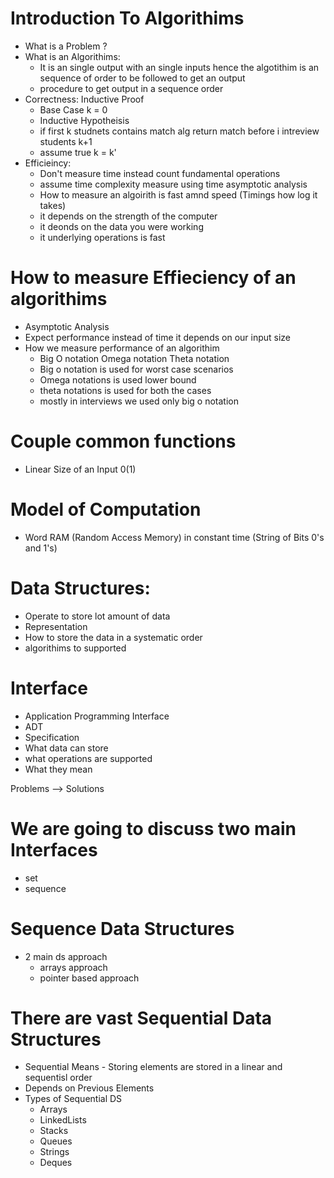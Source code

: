 # Introduction To Algorithims
- What is a Problem ?
- What is an Algorithims:
  - It is an single output with an single inputs hence the algotithim is an sequence of order to be followed to get an output
  - procedure to get output in a sequence order
- Correctness: Inductive Proof
  - Base Case k = 0
  - Inductive Hypotheisis
  - if first k studnets contains match alg return match before i intreview students k+1
  - assume true k = k'
- Efficieincy:
  - Don't measure time instead count fundamental operations
  - assume time complexity measure using time asymptotic analysis
  - How to measure an algoirith is fast amnd speed (Timings how log it takes)
  - it depends on the strength of the computer
  - it deonds on the data you were working
  - it underlying operations is fast
# How to measure Effieciency of an algorithims
  - Asymptotic Analysis
  - Expect performance instead of time it depends on our input size
  - How we measure performance of an algorithim
    - Big O notation Omega notation Theta notation
    - Big o notation is used for worst case scenarios
    - Omega notations is used lower bound
    - theta notations is used for both the cases
    - mostly in interviews we used only big o notation
# Couple common functions
  - Linear Size of an Input 0(1)
# Model of Computation
  - Word RAM (Random Access Memory) in constant time (String of Bits 0's and 1's)
# Data Structures:
  - Operate to store lot amount of data
  - Representation
  - How to store the data in a systematic order
  - algorithims to supported

# Interface
- Application Programming Interface
- ADT
- Specification
- What data can store
- what operations are supported
- What they mean

Problems --> Solutions
# We are going to discuss two main Interfaces
- set
- sequence

# Sequence Data Structures
- 2 main ds approach
  - arrays approach
  - pointer based approach

# There are vast Sequential Data Structures
- Sequential Means - Storing elements are stored in a linear and sequentisl order
- Depends on Previous Elements
- Types of Sequential DS
  - Arrays
  - LinkedLists
  - Stacks
  - Queues
  - Strings
  - Deques




